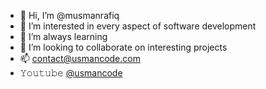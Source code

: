 - 👋 Hi, I’m @musmanrafiq
- 👀 I’m interested in every aspect of software development
- 🌱 I’m always learning 
- 💞️ I’m looking to collaborate on interesting projects
- 📫 contact@usmancode.com
- 𝚈𝚘𝚞𝚝𝚞𝚋𝚎 [@usmancode](https://www.youtube.com/channel/UCIzpLqvz1diUOAFzL08zjqg?sub_confirmation=1)

<!---
musmanrafiq/musmanrafiq is a ✨ special ✨ repository because its `README.md` (this file) appears on your GitHub profile.
You can click the Preview link to take a look at your changes.
--->
